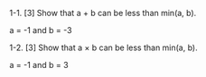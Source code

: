 1-1. [3] Show that a + b can be less than min(a, b).

a = -1 and b = -3

1-2. [3] Show that a × b can be less than min(a, b).

a = -1 and b = 3
